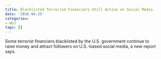 ```yaml
---
title: Blacklisted Terrorism Financiers Still Active on Social Media
date: '2016-04-25'
categories:
- WSJ
tags: []
---
```

Some terrorist financiers blacklisted by the U.S. government continue to raise money and attract followers on U.S.-based social media, a new report says.